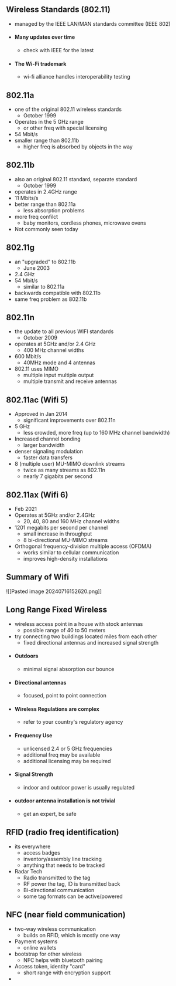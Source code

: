 
## Wireless Standards (802.11)
- managed by the IEEE LAN/MAN standards committee (IEEE 802)
- #### Many updates over time
	- check with IEEE for the latest
- #### The Wi-Fi trademark
	- wi-fi alliance handles interoperability testing

## 802.11a
- one of the original 802.11 wireless standards
	- October 1999
- Operates in the 5 GHz range
	- or other freq with special licensing 
- 54 Mbit/s
- smaller range than 802.11b
	- higher freq is absorbed by objects in the way 

## 802.11b
- also an original 802.11 standard, separate standard
	- October 1999 
- operates in 2.4GHz range
- 11 Mbits/s
- better range than 802.11a
	- less absorption problems
- more freq confilct
	- baby monitors, cordless phones, microwave ovens
- Not commonly seen today

## 802.11g
- an "upgraded" to 802.11b
	- June 2003
- 2.4 GHz
- 54 Mbit/s
	- similar to 802.11a
- backwards compatible with 802.11b
- same freq problem as 802.11b

## 802.11n 
- the update to all previous WIFI standards
	- October 2009
- operates at 5GHz and/or 2.4 GHz
	- 400 MHz channel widths
- 600 Mbit/s
	- 40MHz mode and 4 antennas
- 802.11 uses MIMO
	- multiple input multiple output
	- multiple transmit and receive antennas

## 802.11ac (Wifi 5)
- Approved in Jan 2014
	- significant improvements over 802.11n
- 5 GHz
	- less crowded, more freq (up to 160 MHz channel bandwidth)
- Increased channel bonding 
	- larger bandwidth
- denser signaling modulation
	- faster data transfers
- 8  (multiple user) MU-MIMO downlink streams
	- twice as many streams as 802.11n
	- nearly 7 gigabits per second

## 802.11ax (Wifi 6)
- Feb 2021
- Operates at 5GHz and/or 2.4GHz
	- 20, 40, 80 and 160 MHz channel widths
- 1201 megabits per second per channel
	- small increase in throughput
	- 8 bi-directional MU-MIMO streams
- Orthogonal frequency-division multiple access (OFDMA)
	- works similar to cellular communication 
	- improves high-density installations

## Summary of Wifi 

![[Pasted image 20240716152620.png]]

## Long Range Fixed Wireless
- wireless access point in a house with stock antennas
	- possible range of 40 to 50 meters
- try connecting two buildings located miles from each other
	- fixed directional antennas and increased signal strength
- #### Outdoors
	- minimal signal absorption our bounce
- #### Directional antennas
	- focused, point to point connection 
- #### Wireless Regulations are complex
	- refer to your country's regulatory agency
- #### Frequency Use
	- unlicensed 2.4 or 5 GHz frequencies
	- additional freq may be available
	- additional licensing may be required
- #### Signal Strength
	- indoor and outdoor power is usually regulated
- #### outdoor antenna installation is not trivial 
	- get an expert, be safe

## RFID (radio freq identification)
- its everywhere
	- access badges
	- inventory/assembly line tracking
	- anything that needs to be tracked
- Radar Tech
	- Radio transmitted to the tag 
	- RF power the tag, ID is transmitted back
	- Bi-directional communication
	- some tag formats can be active/powered

## NFC (near field communication)
- two-way wireless communication
	- builds on RFID, which is mostly one way
- Payment systems
	- online wallets
- bootstrap for other wireless
	- NFC helps with bluetooth pairing 
- Access token, identity "card"
	- short range with encryption support
- 